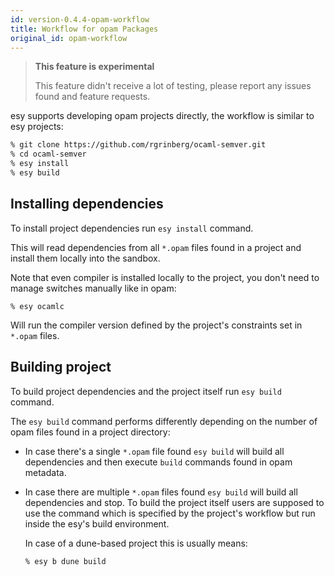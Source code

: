```yaml
---
id: version-0.4.4-opam-workflow
title: Workflow for opam Packages
original_id: opam-workflow
---
```


> **This feature is experimental**
>
> This feature didn't receive a lot of testing, please report any issues found
> and feature requests.

esy supports developing opam projects directly, the workflow is similar to esy
projects:

```bash
% git clone https://github.com/rgrinberg/ocaml-semver.git
% cd ocaml-semver
% esy install
% esy build
```

## Installing dependencies

To install project dependencies run `esy install` command.

This will read dependencies from all `*.opam` files found in a project and
install them locally into the sandbox.

Note that even compiler is installed locally to the project, you don't need to
manage switches manually like in opam:

```
% esy ocamlc
```

Will run the compiler version defined by the project's constraints set in
`*.opam` files.

## Building project

To build project dependencies and the project itself run `esy build` command.

The `esy build` command  performs differently depending on the number of opam
files found in a project directory:

- In case there's a single `*.opam` file found `esy build` will build all
  dependencies and then execute `build` commands found in opam metadata.

- In case there are multiple `*.opam` files found `esy build` will build all
  dependencies and stop. To build the project itself users are supposed to use the
  command which is specified by the project's workflow but run inside the esy's
  build environment.

  In case of a dune-based project this is usually means:

  ```bash
  % esy b dune build
  ```
